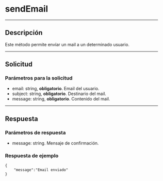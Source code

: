 # sendEmail

---
## Descripción
Este método permite envíar un mail a un determinado usuario. 

---
## Solicitud
### Parámetros para la solicitud
* email: string, **obligatorio**. Email del usuario.
* subject: string, **obligatorio**. Destinario del mail.
* message: string, **obligatorio**. Contenido del mail.

---
## Respuesta
### Parámetros de respuesta
* message: string. Mensaje de confirmación.

### Respuesta de ejemplo
```
{
    "message":"Email enviado"
}
```